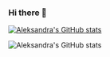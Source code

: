 ### Hi there 👋
[![Aleksandra's GitHub stats](https://github-readme-stats.vercel.app/api?username=AleksandraSwigon)](https://github.com/anuraghazra/github-readme-stats)

![Aleksandra's GitHub stats](https://github-readme-stats.vercel.app/api?username=AleksandraSwigon&show_icons=true&theme=algolia)






<!--


**AleksandraSwigon/AleksandraSwigon** is a ✨ _special_ ✨ repository because its `README.md` (this file) appears on your GitHub profile.

Here are some ideas to get you started:

- 🔭 I’m currently working on ...
- 🌱 I’m currently learning ...
- 👯 I’m looking to collaborate on ...
- 🤔 I’m looking for help with ...
- 💬 Ask me about ...
- 📫 How to reach me: ...
- 😄 Pronouns: ...
- ⚡ Fun fact: ...
-->
